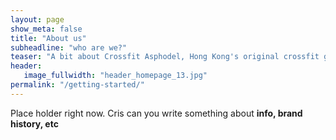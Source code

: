 ```yaml
---
layout: page
show_meta: false
title: "About us"
subheadline: "who are we?"
teaser: "A bit about Crossfit Asphodel, Hong Kong's original crossfit gym"
header:
   image_fullwidth: "header_homepage_13.jpg"
permalink: "/getting-started/"
---
```

Place holder right now. Cris can you write something about **info, brand history, etc**
